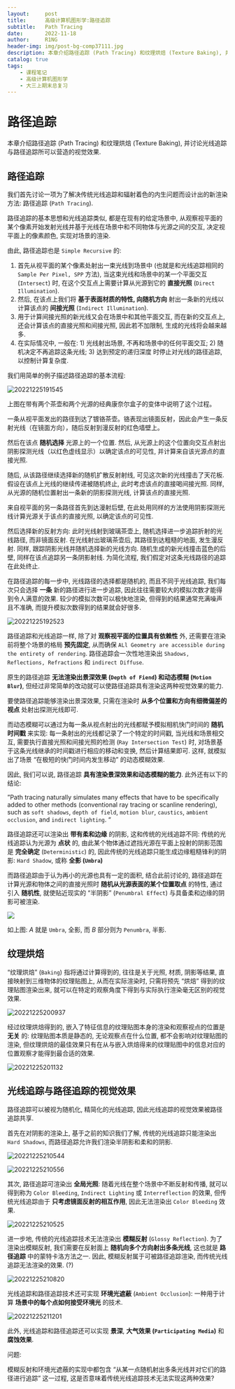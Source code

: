```yaml
---
layout:     post
title:      高级计算机图形学:路径追踪
subtitle:   Path Tracing
date:       2022-11-18
author:     R1NG
header-img: img/post-bg-comp37111.jpg
description: 本章介绍路径追踪 (Path Tracing) 和纹理烘焙 (Texture Baking), 并讨论光线追踪与路径追踪所可以营造的视觉效果.
catalog: true
tags:
    - 课程笔记
    - 高级计算机图形学
    - 大三上期末总复习
---
```


# 路径追踪

本章介绍路径追踪 (Path Tracing) 和纹理烘焙 (Texture Baking), 并讨论光线追踪与路径追踪所可以营造的视觉效果.

## 路径追踪

我们首先讨论一项为了解决传统光线追踪和辐射着色的内生问题而设计出的新渲染方法: 路径追踪 (`Path Tracing`).

路径追踪的基本思想和光线追踪类似, 都是在现有的给定场景中, 从观察视平面的某个像素开始发射光线并基于光线在场景中和不同物体与光源之间的交互, 决定视平面上的像素颜色, 实现对场景的渲染. 

由此, 路径追踪也是 `Simple Recursive` 的: 

1. 首先从视平面的某个像素处射出一束光线到场景中 (也就是和光线追踪相同的 `Sample Per Pixel, SPP` 方法), 当这束光线和场景中的某一个平面交互 (`Intersect`) 时, 在这个交互点上需要计算从光源到它的 **直接光照** (`Direct Illumination`). 
2. 然后, 在该点上我们将 **基于表面材质的特性, 向随机方向** 射出一条新的光线以计算该点的 **间接光照** (`Indirect Illumination`). 
3. 用于计算间接光照的新光线又会在场景中和其他平面交互, 而在新的交互点上, 还会计算该点的直接光照和间接光照, 因此若不加限制, 生成的光线将会越来越多.
4. 在实际情况中, 一般在: 1) 光线射出场景, 不再和场景中的任何平面交互; 2) 随机决定不再追踪这条光线; 3) 达到预定的递归深度 时停止对光线的路径追踪, 以控制计算复杂度.

我们用简单的例子描述路径追踪的基本流程:

![20221225191545](https://cdn.jsdelivr.net/gh/KirisameR/KirisameR.github.io/img/blogpost_images/20221225191545.png)

上图在带有两个茶壶和两个光源的经典康奈尔盒子的变体中说明了这个过程。

一条从视平面发出的路径到达了镀铬茶壶。铬表现出镜面反射，因此会产生一条反射光线（在镜面方向），随后反射到漫反射的红色墙壁上。

然后在该点 **随机选择** 光源上的一个位置. 然后, 从光源上的这个位置向交互点射出阴影探测光线（以红色虚线显示）以确定该点的可见性, 并计算来自该光源点的直接光照. 

随后, 从该路径继续选择新的随机扩散反射射线, 可见这次新的光线撞击了天花板. 假设在该点上光线的继续传递被随机终止, 此时考虑该点的直接喝间接光照. 同样, 从光源的随机位置射出一条新的阴影探测光线, 计算该点的直接光照.

来自视平面的另一条路径首先到达漫射后壁, 在此处用同样的方法使用阴影探测光线计算光源关于该点的直接光照, 以确定该点的可见性. 

然后选择新的反射方向: 此时光线射到玻璃茶壶上, 随机选择进一步追踪折射的光线路径, 而非镜面反射. 在光线射出玻璃茶壶后, 其路径到达粗糙的地面, 发生漫反射. 同样, 跟​​踪阴影光线并随机选择新的光线方向. 随机生成的新光线撞击蓝色的后壁, 同样在该点追踪另一条阴影射线. 为简化流程, 我们假定对这条光线路径的追踪在此处终止.

在路径追踪的每一步中, 光线路径的选择都是随机的, 而且不同于光线追踪, 我们每次只会选择 **一条** 新的路径进行进一步追踪, 因此往往需要较大的模拟次数才能得到令人满意的效果. 较少的模拟次数可以极快地渲染, 但得到的结果通常充满噪声且不准确, 而提升模拟次数得到的结果就会好很多. 

![20221225192523](https://cdn.jsdelivr.net/gh/KirisameR/KirisameR.github.io/img/blogpost_images/20221225192523.png)

路径追踪和光线追踪一样, 除了对 **观察视平面的位置具有依赖性** 外, 还需要在渲染前将整个场景的格局 **预先固定**, 从而确保 `ALl Geometry are accessible during the entirety of rendering`. 路径追踪会一次性地渲染出 `Shadows, Reflections, Refractions` 和 `indirect Diffuse`.

原生的路径追踪 **无法渲染出景深效果 (`Depth of Fiend`) 和动态模糊 (`Motion Blur`)**, 但经过非常简单的改动就可以使路径追踪具有渲染这两种视觉效果的能力. 

要使路径追踪能够渲染出景深效果, 只需在渲染时 **从多个位置和方向有细微偏差的视点** 处射出探测光线即可.

而动态模糊可以通过为每一条从视点射出的光线都赋予模拟相机快门时间的 **随机时间戳** 来实现: 每一条射出的光线都记录了一个特定的时间戳, 当光线和场景相交互, 需要执行直接光照和间接光照的检测 (`Ray Intersection Test`) 时, 对场景基于这条光线继承的时间戳进行相应的移动和变换, 然后计算结果即可. 这样, 就模拟出了场景 “在极短的快门时间内发生移动” 的动态模糊效果.

因此, 我们可以说, 路径追踪 **具有渲染景深效果和动态模糊的能力**. 此外还有以下的结论:

”Path tracing naturally simulates many effects that have to be specifically added to other methods (conventional ray tracing or scanline rendering), such as `soft shadows`, `depth of field`, `motion blur`, `caustics`, `ambient occlusion`, and `indirect lighting`. “

路径追踪还可以渲染出 **带有柔和边缘** 的阴影, 这和传统的光线追踪不同: 传统的光线追踪认为光源为 **点状** 的, 由此某个物体通过遮挡光源在平面上投射的阴影范围是 **完全确定** (`Deterministic`) 的, 因此传统的光线追踪只能生成边缘粗糙锋利的阴影: `Hard Shadow`, 或称 **全影 (`Umbra`)**

而路径追踪由于认为再小的光源也具有一定的面积, 结合此前讨论的, 路径追踪在计算光源和物体之间的直接光照时 **随机从光源表面的某个位置取点** 的特性, 通过引入 **随机性**, 就使贴近现实的 “半阴影” (`Penumbral Effect`) 与具备柔和边缘的阴影可被渲染. 

![](https://upload.wikimedia.org/wikipedia/commons/thumb/e/e5/Kernschatten_und_Halbschatten.svg/1920px-Kernschatten_und_Halbschatten.svg.png)

如上图: $A$ 就是 `Umbra`, 全影, 而 $B$ 部分则为 `Penumbra`, 半影.

## 纹理烘焙

“纹理烘焙” (`Baking`) 指将通过计算得到的, 往往是关于光照, 材质, 阴影等结果, 直接映射到三维物体的纹理贴图上, 从而在实际渲染时, 只需将预先 “烘焙” 得到的纹理贴图渲染出来, 就可以在特定的观察角度下得到与实际执行渲染毫无区别的视觉效果. 

![20221225200937](https://cdn.jsdelivr.net/gh/KirisameR/KirisameR.github.io/img/blogpost_images/20221225200937.png)

经过纹理烘焙得到的, 嵌入了特征信息的纹理贴图本身的渲染和观察视点的位置是 **无关** 的: 纹理贴图本质是静态的, 无论观察点在什么位置, 都不会影响对纹理贴图的渲染, 但纹理烘焙的最佳效果只有在从与嵌入烘焙得来的纹理贴图中的信息对应的位置观察才能得到最合适的效果. 

![20221225201132](https://cdn.jsdelivr.net/gh/KirisameR/KirisameR.github.io/img/blogpost_images/20221225201132.png)

## 光线追踪与路径追踪的视觉效果

路径追踪可以被视为随机化, 精简化的光线追踪, 因此光线追踪的视觉效果被路径追踪共享. 

首先在对阴影的渲染上, 基于之前的知识我们了解, 传统的光线追踪只能渲染出 `Hard Shadows`, 而路径追踪允许我们渲染半阴影和柔和的阴影. 

![20221225210544](https://cdn.jsdelivr.net/gh/KirisameR/KirisameR.github.io/img/blogpost_images/20221225210544.png)

![20221225210556](https://cdn.jsdelivr.net/gh/KirisameR/KirisameR.github.io/img/blogpost_images/20221225210556.png)

其次, 路径追踪可渲染出 **全局光照**: 随着光线在整个场景中不断反射和传播, 就可以得到称为 `Color Bleeding`, `Indirect Lighting` 或 `Interreflection` 的效果, 但传统光线追踪由于 **只考虑镜面反射的相互作用**, 因此无法渲染出 `Color Bleeding` 效果. 

![20221225210525](https://cdn.jsdelivr.net/gh/KirisameR/KirisameR.github.io/img/blogpost_images/20221225210525.png)

进一步地, 传统的光线追踪技术无法渲染出 **模糊反射** (`Glossy Reflection`). 为了渲染出模糊反射, 我们需要在反射面上 **随机向多个方向射出多条光线**, 这也就是 **路径追踪** 中的蒙特卡洛方法之一. 因此, 模糊反射属于可被路径追踪渲染, 而传统光线追踪无法渲染的效果. (?)

![20221225210820](https://cdn.jsdelivr.net/gh/KirisameR/KirisameR.github.io/img/blogpost_images/20221225210820.png)

光线追踪和路径追踪技术还可实现 **环境光遮蔽** (`Ambient Occlusion`): 一种用于计算 **场景中的每个点如何接受环境光** 的技术. 

![20221225211201](https://cdn.jsdelivr.net/gh/KirisameR/KirisameR.github.io/img/blogpost_images/20221225211201.png)

此外, 光线追踪和路径追踪还可以实现 **景深**, **大气效果 (`Participating Media`)** 和 **腐蚀效果**.


问题: 

模糊反射和环境光遮蔽的实现中都包含 “从某一点随机射出多条光线并对它们的路径进行追踪” 这一过程, 这是否意味着传统光线追踪技术无法实现这两种效果?
